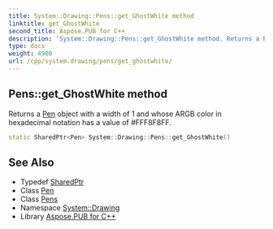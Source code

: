 ```yaml
---
title: System::Drawing::Pens::get_GhostWhite method
linktitle: get_GhostWhite
second_title: Aspose.PUB for C++
description: 'System::Drawing::Pens::get_GhostWhite method. Returns a Pen object with a width of 1 and whose ARGB color in hexadecimal notation has a value of #FFF8F8FF in C++.'
type: docs
weight: 4900
url: /cpp/system.drawing/pens/get_ghostwhite/
---
```

## Pens::get_GhostWhite method


Returns a [Pen](../../pen/) object with a width of 1 and whose ARGB color in hexadecimal notation has a value of #FFF8F8FF.

```cpp
static SharedPtr<Pen> System::Drawing::Pens::get_GhostWhite()
```

## See Also

* Typedef [SharedPtr](../../../system/sharedptr/)
* Class [Pen](../../pen/)
* Class [Pens](../)
* Namespace [System::Drawing](../../)
* Library [Aspose.PUB for C++](../../../)

